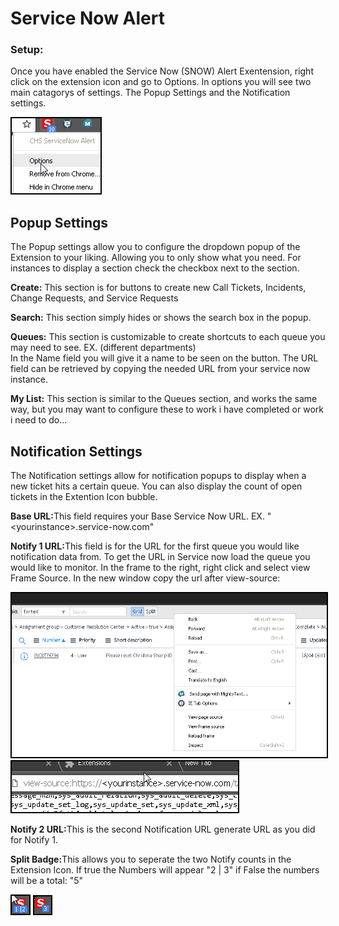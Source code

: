 
<body>
    <h1>Service Now Alert</h1>
    <h3>Setup:</h3>
    <p>Once you have enabled the Service Now (SNOW) Alert Exentension, right click on the extension icon and go to Options. In options you will see two main catagorys of settings. The Popup Settings and the Notification settings.</p>
    <img src="images/options.png" alt="" style="border:2px solid black"/>
    <h2>Popup Settings</h2><p>The Popup settings allow you to configure the dropdown popup of the Extension to your liking. Allowing you to only show what you need. For instances to display a section check the checkbox next to the section. </p>
    <p><strong>Create:</strong> This section is for buttons to create new Call Tickets, Incidents, Change Requests, and Service Requests </p>
    <p><strong>Search:</strong> This section simply hides or shows the search box in the popup.</p>
    <p><strong>Queues:</strong> This section is customizable to create shortcuts to each queue you may need to see. EX. (different departments)<br />In the Name field you will give it a name to be seen on the button. The URL field can be retrieved by copying the needed URL from your service now instance.</p>
    <p><strong>My List:</strong> This section is similar to the Queues section, and works the same way, but you may want to configure these to work i have completed or work i need to do...</p>
    <h2>Notification Settings</h2>
    <p>The Notification settings allow for notification popups to display when a new ticket hits a certain queue. You can also display the count of open tickets in the Extention Icon bubble.</p>
    <p><strong>Base URL:</strong>This field requires your Base Service Now URL. EX. "&lt;yourinstance&gt;.service-now.com"</p>
    <p><strong>Notify 1 URL:</strong>This field is for the URL for the first queue you would like notification data from. To get the URL in Service now load the queue you would like to monitor. In the frame to the right, right click and select view Frame Source. In the new window copy the url after view-source:</p>
    <img src="images/getFrame.png" alt="" style="border:2px solid black"/>
    <br />
    <img src="images/viewS.png" alt="" style="border:2px solid black" />
    <p><strong>Notify 2 URL:</strong>This is the second Notification URL generate URL as you did for Notify 1.</p>
    <p><strong>Split Badge:</strong>This allows you to seperate the two Notify counts in the Extension Icon. If true the Numbers will appear "2 | 3" if False the numbers will be a total: "5"</p>
    <img src="images/split.png" alt=""  style="border:2px solid black"/>
    <img src="images/sum.png" alt="" style="border:2px solid black"/>
</body>
</html>
